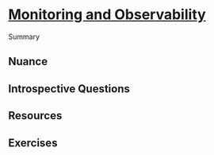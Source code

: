# [Monitoring and Observability](https://dora.dev/devops-capabilities/technical/monitoring-and-observability/)

Summary

## Nuance

## Introspective Questions

## Resources

## Exercises
